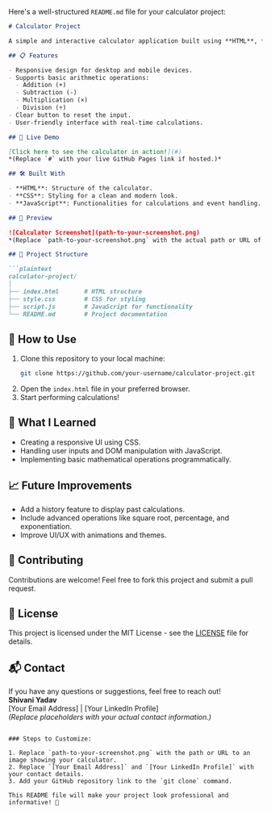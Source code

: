 Here's a well-structured `README.md` file for your calculator project:

```markdown
# Calculator Project

A simple and interactive calculator application built using **HTML**, **CSS**, and **JavaScript**. This project showcases fundamental web development skills and is perfect for performing basic arithmetic operations.

## 📋 Features

- Responsive design for desktop and mobile devices.
- Supports basic arithmetic operations:
  - Addition (+)
  - Subtraction (-)
  - Multiplication (×)
  - Division (÷)
- Clear button to reset the input.
- User-friendly interface with real-time calculations.

## 🚀 Live Demo

[Click here to see the calculator in action!](#)  
*(Replace `#` with your live GitHub Pages link if hosted.)*

## 🛠️ Built With

- **HTML**: Structure of the calculator.
- **CSS**: Styling for a clean and modern look.
- **JavaScript**: Functionalities for calculations and event handling.

## 🎨 Preview

![Calculator Screenshot](path-to-your-screenshot.png)  
*(Replace `path-to-your-screenshot.png` with the actual path or URL of your screenshot.)*

## 📂 Project Structure

```plaintext
calculator-project/
│
├── index.html       # HTML structure
├── style.css        # CSS for styling
├── script.js        # JavaScript for functionality
└── README.md        # Project documentation
```

## 📝 How to Use

1. Clone this repository to your local machine:
   ```bash
   git clone https://github.com/your-username/calculator-project.git
   ```
2. Open the `index.html` file in your preferred browser.
3. Start performing calculations!

## 🌟 What I Learned

- Creating a responsive UI using CSS.
- Handling user inputs and DOM manipulation with JavaScript.
- Implementing basic mathematical operations programmatically.

## 📈 Future Improvements

- Add a history feature to display past calculations.
- Include advanced operations like square root, percentage, and exponentiation.
- Improve UI/UX with animations and themes.

## 🤝 Contributing

Contributions are welcome! Feel free to fork this project and submit a pull request.

## 📜 License

This project is licensed under the MIT License - see the [LICENSE](LICENSE) file for details.

## 📬 Contact

If you have any questions or suggestions, feel free to reach out!  
**Shivani Yadav**  
[Your Email Address] | [Your LinkedIn Profile]  
*(Replace placeholders with your actual contact information.)*
```

### Steps to Customize:

1. Replace `path-to-your-screenshot.png` with the path or URL to an image showing your calculator.
2. Replace `[Your Email Address]` and `[Your LinkedIn Profile]` with your contact details.
3. Add your GitHub repository link to the `git clone` command.

This README file will make your project look professional and informative! 🚀
